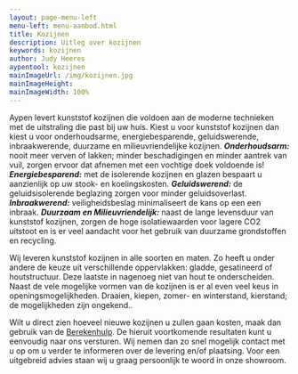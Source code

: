 ```yaml
---
layout: page-menu-left
menu-left: menu-aanbod.html
title: Kozijnen
description: Uitleg over kozijnen
keywords: kozijnen
author: Judy Heeres
aypentool: kozijnen
mainImageUrl: /img/kozijnen.jpg
mainImageHeight:
mainImageWidth: 100%
---
```

Aypen levert kunststof kozijnen die voldoen aan de moderne technieken met de uitstraling die past bij uw huis. Kiest u voor kunststof kozijnen dan kiest u voor onderhoudsarme, energiebesparende, geluidswerende, inbraakwerende, duurzame en milieuvriendelijke kozijnen.
_**Onderhoudsarm:**_ nooit meer verven of lakken; minder beschadigingen en minder aantrek van vuil, zorgen ervoor dat afnemen met een vochtige doek voldoende is!
_**Energiebesparend:**_ met de isolerende kozijnen en glazen bespaart u aanzienlijk op uw stook- en koelingskosten.
_**Geluidswerend:**_ de geluidsisolerende beglazing zorgen voor minder geluidsoverlast.
_**Inbraakwerend:**_ veiligheidsbeslag minimaliseert de kans op een een inbraak.
_**Duurzaam en Milieuvriendelijk:**_ naast de lange levensduur van kunststof kozijnen, zorgen de hoge isolatiewaarden voor lagere CO2 uitstoot en is er veel aandacht voor het gebruik van duurzame grondstoffen en recycling.

Wij leveren kunststof kozijnen in alle soorten en maten. Zo heeft u onder andere de keuze uit verschillende oppervlakken: gladde, gesatineerd of houtstructuur. Deze laatste in nagenoeg niet van hout te onderscheiden. Naast de vele mogelijke vormen van de kozijnen is er al even veel keus in openingsmogelijkheden. Draaien, kiepen, zomer- en winterstand, kierstand; de mogelijkheden zijn ongekend..

Wilt u direct zien hoeveel nieuwe kozijnen u zullen gaan kosten, maak dan gebruik van de [Berekenhulp](/bereken). De hieruit voortkomende resultaten kunt u eenvoudig naar ons versturen. Wij nemen dan zo snel mogelijk contact met u op om u verder te informeren over de levering en/of plaatsing.
Voor een uitgebreid advies staan wij u graag persoonlijk te woord in onze showroom.
